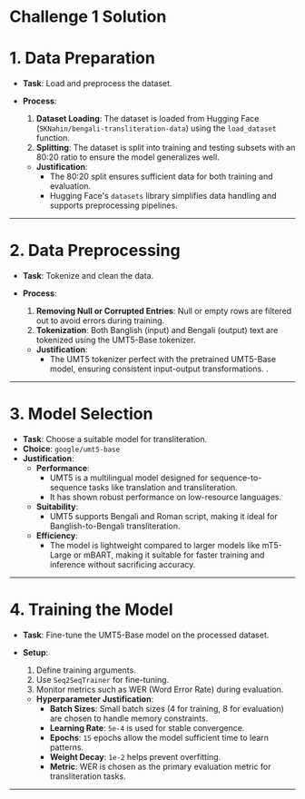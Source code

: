 # Challenge 1 Solution
# **1. Data Preparation**
- **Task**: Load and preprocess the dataset.
- **Process**:
  1. **Dataset Loading**: The dataset is loaded from Hugging Face (`SKNahin/bengali-transliteration-data`) using the `load_dataset` function.
  2. **Splitting**: The dataset is split into training and testing subsets with an 80:20 ratio to ensure the model generalizes well.


  - **Justification**:
    - The 80:20 split ensures sufficient data for both training and evaluation.
    - Hugging Face's `datasets` library simplifies data handling and supports preprocessing pipelines.

---



# **2. Data Preprocessing**
- **Task**: Tokenize and clean the data.
- **Process**:
  1. **Removing Null or Corrupted Entries**: Null or empty rows are filtered out to avoid errors during training.
  2. **Tokenization**: Both Banglish (input) and Bengali (output) text are tokenized using the UMT5-Base tokenizer.

  

  - **Justification**:
    - The UMT5 tokenizer perfect with the pretrained UMT5-Base model, ensuring consistent input-output transformations.
    .

---


# **3. Model Selection**
- **Task**: Choose a suitable model for transliteration.
- **Choice**: `google/umt5-base`
- **Justification**:
  - **Performance**:
    - UMT5 is a multilingual model designed for sequence-to-sequence tasks like translation and transliteration.
    - It has shown robust performance on low-resource languages.
  - **Suitability**:
    - UMT5 supports Bengali and Roman script, making it ideal for Banglish-to-Bengali transliteration.
  - **Efficiency**:
    - The model is lightweight compared to larger models like mT5-Large or mBART, making it suitable for faster training and inference without sacrificing accuracy.

---


# **4. Training the Model**
- **Task**: Fine-tune the UMT5-Base model on the processed dataset.
- **Setup**:
  1. Define training arguments.
  2. Use `Seq2SeqTrainer` for fine-tuning.
  3. Monitor metrics such as WER (Word Error Rate) during evaluation.


  - **Hyperparameter Justification**:
    - **Batch Sizes**: Small batch sizes (4 for training, 8 for evaluation) are chosen to handle memory constraints.
    - **Learning Rate**: `5e-4` is used for stable convergence.
    - **Epochs**: `15` epochs allow the model sufficient time to learn patterns.
    - **Weight Decay**: `1e-2` helps prevent overfitting.
    - **Metric**: WER is chosen as the primary evaluation metric for transliteration tasks.

---

